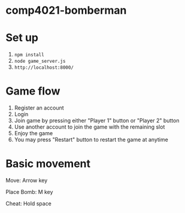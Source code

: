 # comp4021-bomberman

# Set up
1. ```npm install```
2. ```node game_server.js```
3. ```http://localhost:8000/```



# Game flow
1. Register an account
2. Login
3. Join game by pressing either "Player 1" button or "Player 2" button
4. Use another account to join the game with the remaining slot
5. Enjoy the game
6. You may press "Restart" button to restart the game at anytime

# Basic movement
Move: Arrow key

Place Bomb: M key

Cheat: Hold space
